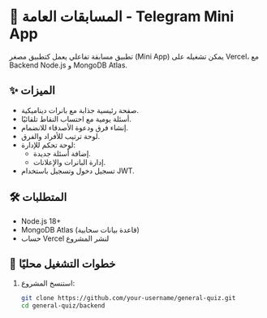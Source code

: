 # 🏅 المسابقات العامة - Telegram Mini App

تطبيق مسابقة تفاعلي يعمل كتطبيق مصغر (Mini App) يمكن تشغيله على Vercel، مع Backend Node.js و MongoDB Atlas.

## ✨ الميزات
- صفحة رئيسية جذابة مع بانرات ديناميكية.
- أسئلة يومية مع احتساب النقاط تلقائيًا.
- إنشاء فرق ودعوة الأصدقاء للانضمام.
- لوحة ترتيب للأفراد والفرق.
- لوحة تحكم للإدارة:
  - إضافة أسئلة جديدة.
  - إدارة البانرات والإعلانات.
- تسجيل دخول وتسجيل باستخدام JWT.

## 🛠️ المتطلبات
- Node.js 18+
- MongoDB Atlas (قاعدة بيانات سحابية)
- حساب Vercel لنشر المشروع

## 🚀 خطوات التشغيل محليًا
1. استنسخ المشروع:
   ```bash
   git clone https://github.com/your-username/general-quiz.git
   cd general-quiz/backend
